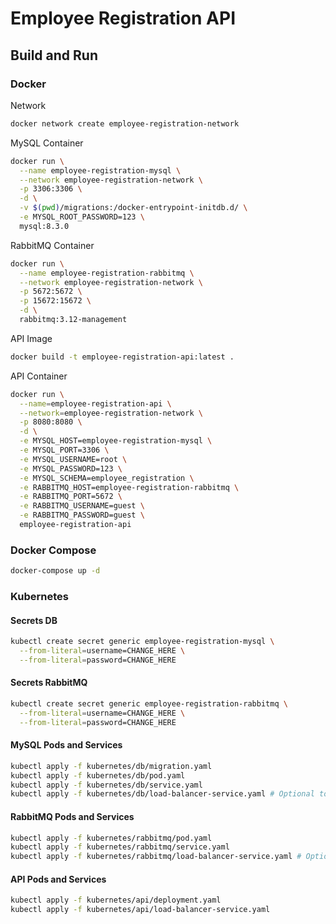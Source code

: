 # Employee Registration API

## Build and Run

### Docker

Network
```bash
docker network create employee-registration-network
```

MySQL Container
```bash
docker run \
  --name employee-registration-mysql \
  --network employee-registration-network \
  -p 3306:3306 \
  -d \
  -v $(pwd)/migrations:/docker-entrypoint-initdb.d/ \
  -e MYSQL_ROOT_PASSWORD=123 \
  mysql:8.3.0
```

RabbitMQ Container
```bash
docker run \
  --name employee-registration-rabbitmq \
  --network employee-registration-network \
  -p 5672:5672 \
  -p 15672:15672 \
  -d \
  rabbitmq:3.12-management
```

API Image
```bash
docker build -t employee-registration-api:latest .
```

API Container
```bash
docker run \
  --name=employee-registration-api \
  --network=employee-registration-network \
  -p 8080:8080 \
  -d \
  -e MYSQL_HOST=employee-registration-mysql \
  -e MYSQL_PORT=3306 \
  -e MYSQL_USERNAME=root \
  -e MYSQL_PASSWORD=123 \
  -e MYSQL_SCHEMA=employee_registration \
  -e RABBITMQ_HOST=employee-registration-rabbitmq \
  -e RABBITMQ_PORT=5672 \
  -e RABBITMQ_USERNAME=guest \
  -e RABBITMQ_PASSWORD=guest \
  employee-registration-api
```

### Docker Compose
```bash
docker-compose up -d
```

### Kubernetes

#### Secrets DB
```bash
kubectl create secret generic employee-registration-mysql \
  --from-literal=username=CHANGE_HERE \
  --from-literal=password=CHANGE_HERE
```

#### Secrets RabbitMQ
```bash
kubectl create secret generic employee-registration-rabbitmq \
  --from-literal=username=CHANGE_HERE \
  --from-literal=password=CHANGE_HERE
```

#### MySQL Pods and Services
```bash
kubectl apply -f kubernetes/db/migration.yaml
kubectl apply -f kubernetes/db/pod.yaml
kubectl apply -f kubernetes/db/service.yaml
kubectl apply -f kubernetes/db/load-balancer-service.yaml # Optional to local access
```

#### RabbitMQ Pods and Services
```bash
kubectl apply -f kubernetes/rabbitmq/pod.yaml
kubectl apply -f kubernetes/rabbitmq/service.yaml
kubectl apply -f kubernetes/rabbitmq/load-balancer-service.yaml # Optional to local access
```

#### API Pods and Services
```bash
kubectl apply -f kubernetes/api/deployment.yaml
kubectl apply -f kubernetes/api/load-balancer-service.yaml
```

